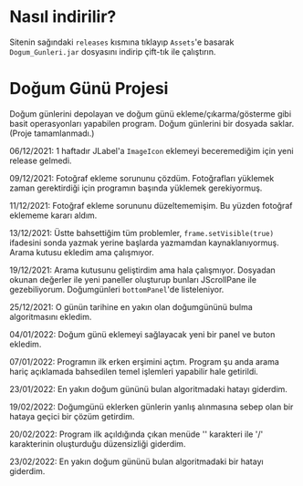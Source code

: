 # Nasıl indirilir?
Sitenin sağındaki `releases` kısmına tıklayıp `Assets`'e basarak `Dogum_Gunleri.jar` dosyasını indirip çift-tık ile çalıştırın.

# Doğum Günü Projesi
Doğum günlerini depolayan ve doğum günü ekleme/çıkarma/gösterme gibi basit operasyonları yapabilen program.
Doğum günlerini bir dosyada saklar.
(Proje tamamlanmadı.)

06/12/2021:
  1 haftadır JLabel'a `ImageIcon` eklemeyi beceremediğim için yeni release gelmedi.

09/12/2021:
  Fotoğraf ekleme sorununu çözdüm. Fotoğrafları yüklemek zaman gerektirdiği için programın başında yüklemek gerekiyormuş.

11/12/2021:
  Fotoğraf ekleme sorununu düzeltememişim. Bu yüzden fotoğraf eklememe kararı aldım.
  
13/12/2021:
  Üstte bahsettiğim tüm problemler, ```frame.setVisible(true)``` ifadesini sonda yazmak yerine başlarda yazmamdan kaynaklanıyormuş.
  Arama kutusu ekledim ama çalışmıyor.
  
19/12/2021:
  Arama kutusunu geliştirdim ama hala çalışmıyor. Dosyadan okunan değerler ile yeni paneller oluşturup bunları JScrollPane ile gezebiliyorum. Doğumgünleri `bottomPanel`'de listeleniyor.

25/12/2021:
  O günün tarihine en yakın olan doğumgününü bulma algoritmasını ekledim.
  
04/01/2022:
 Doğum günü eklemeyi sağlayacak yeni bir panel ve buton ekledim.

07/01/2022:
  Programın ilk erken erşimini açtım. Program şu anda arama hariç açıklamada bahsedilen temel işlemleri yapabilir hale getirildi.

23/01/2022:
  En yakın doğum gününü bulan algoritmadaki hatayı giderdim.

19/02/2022:
  Doğumgünü eklerken günlerin yanlış alınmasına sebep olan bir hataya geçici bir çözüm getirdim.

20/02/2022:
  Program ilk açıldığında çıkan menüde '\' karakteri ile '/' karakterinin oluşturduğu düzensizliği giderdim.

23/02/2022:
  En yakın doğum gününü bulan algoritmadaki bir hatayı giderdim.
